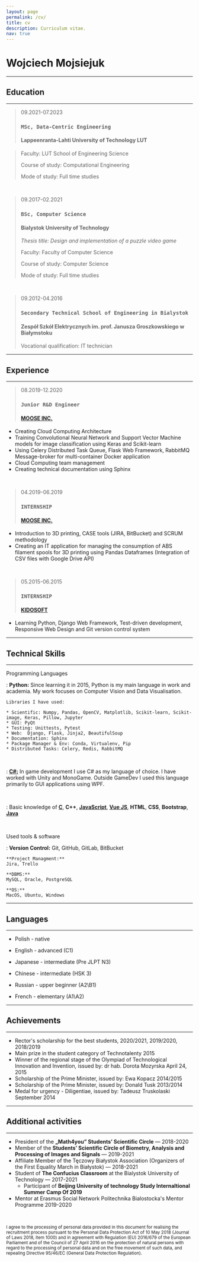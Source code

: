 ```yaml
---
layout: page
permalink: /cv/
title: cv
description: Curriculum vitae.
nav: true
---
```


Wojciech Mojsiejuk
============

* * *


Education
---------

* * *

> 09.2021-07.2023
> ### `MSc, Data-Centric Engineering`
> #### Lappeenranta-Lahti University of Technology LUT
>
<!-- > *Thesis title: Design and implementation of a puzzle video game* -->
>
> Faculty: LUT School of Engineering Science
>
> Course of study: Computational Engineering
>
> Mode of study: Full time studies

&nbsp;
&nbsp;

> 09.2017-02.2021
> ### `BSc, Computer Science`
> #### Bialystok University of Technology
>
> *Thesis title: Design and implementation of a puzzle video game*
>
> Faculty: Faculty of Computer Science
>
> Course of study: Computer Science
>
> Mode of study: Full time studies

&nbsp;
&nbsp;

> 09.2012-04.2016
> ### `Secondary Technical School of Engineering in Bialystok`
> #### Zespół Szkół Elektrycznych im. prof. Janusza Groszkowskiego w Białymstoku
>
> Vocational qualification: IT technician


* * *

Experience
----------

* * *

> 08.2019-12.2020
> ### `Junior R&D Engineer`
> #### [MOOSE INC.](https://mooseinc.eu/)

* Creating Cloud Computing Architecture
* Training Convolutional Neural Network and Support Vector Machine models for image classification using Keras and Scikit-learn
* Using Celery Distributed Task Queue, Flask Web Framework, RabbitMQ Message-broker for multi-container Docker application
* Cloud Computing team management 
* Creating technical documentation using Sphinx

&nbsp;
&nbsp;

> 04.2019-06.2019
> ### `INTERNSHIP`
> #### [MOOSE INC.](https://mooseinc.eu/)

* Introduction to 3D printing, CASE tools (JIRA, BitBucket) and SCRUM methodology
* Creating an IT application for managing the consumption of ABS filament spools for 3D printing using Pandas Dataframes (Integration of CSV files with Google Drive API)

&nbsp;
&nbsp;

> 05.2015-06.2015
> ### `INTERNSHIP`
> #### [KIDOSOFT](http://kidosoft.pl/)


* Learning Python, Django Web Framework, Test-driven development, Responsive Web Design and Git version control system


* * * 

Technical Skills
----------------

* * * 

Programming Languages

:   **Python:** 
    Since learning it in 2015, Python is my main language in work and academia.
    My work focuses on Computer Vision and Data Visualisation.  

    Libraries I have used:

    * Scientific: Numpy, Pandas, OpenCV, Matplotlib, Scikit-learn, Scikit-image, Keras, Pillow, Jupyter
    * GUI: PyQt
    * Testing: Unittests, Pytest 
    * Web:  Django, Flask, Jinja2, BeautifulSoup
    * Documentation: Sphinx
    * Package Manager & Env: Conda, Virtualenv, Pip
    * Distributed Tasks: Celery, Redis, RabbitMQ

&nbsp;
&nbsp;

:   [**C#:**][csharp] 
    In game development I use C# as my language of choice. I have worked with Unity and MonoGame. 
    Outside GameDev I used this language primarily to GUI applications using WPF. 

&nbsp;
&nbsp;

:   Basic knowledge of [**C**][c], **C++**, [**JavaScript**][js], [**Vue JS**][vue], **HTML**, **CSS**, **Bootstrap**, [**Java**][java]

[python]: https://github.com/WojciechMojsiejuk?tab=repositories&q=&type=&language=python
[csharp]: https://github.com/WojciechMojsiejuk?tab=repositories&q=&type=&language=c%23
[c]: https://github.com/WojciechMojsiejuk?tab=repositories&q=&type=&language=c
[js]: https://github.com/WojciechMojsiejuk?tab=repositories&q=&type=&language=javascript
[vue]: https://github.com/WojciechMojsiejuk?tab=repositories&q=&type=&language=vue
[java]: https://github.com/WojciechMojsiejuk?tab=repositories&q=&type=&language=java

&nbsp;
&nbsp;

Used tools & software

:   **Version Control:**
    Git, GitHub, GitLab, BitBucket
    
    **Project Managment:**
    Jira, Trello

    **DBMS:**
    MySQL, Oracle, PostgreSQL

    **OS:**
    MacOS, Ubuntu, Windows


* * *

Languages
----------

* * *


* Polish - native

* English - advanced (C1)

* Japanese - intermediate (Pre JLPT N3)

* Chinese - intermediate (HSK 3)

* Russian - upper beginner (A2\B1)

* French - elementary (A1\A2)

* * *

Achievements
------------

* * * 

* Rector's scholarship for the best students, 2020/2021, 2019/2020, 2018/2019
* Main prize in the student category of Technotalenty 2015
* Winner of the regional stage of the Olympiad of Technological Innovation and Invention, issued by: dr hab. Dorota Mozyrska April 24, 2015
* Scholarship of the Prime Minister, issued by: Ewa Kopacz 2014/2015
* Scholarship of the Prime Minister, issued by: Donald Tusk 2013/2014
* Medal for urgency - Diligentiae, issued by: Tadeusz Truskolaski September 2014


* * *

Additional activities
---------------------

* * * 


* President of the **„Math4you” Students’ Scientific Circle** — 2018-2020
* Member of the **Students’ Scientific Circle of Biometry, Analysis and Processing of Images and Signals** — 2019-2021
* Affiliate Member of the Tęczowy Białystok Association (Organizers of the First Equality March in Białystok) — 2018-2021
* Student of **The Confucius Classroom** at the Bialystok University of Technology — 2017-2021 
    * Participant of **Beijing University of technology Study Internaltional Summer Camp Of 2019** 
* Mentor at Erasmus Social Network Politechnika Bialostocka's Mentor Programme 2019-2020



&nbsp;
&nbsp;

<sub>
I agree to the processing of personal data provided in this document for realising the recruitment process pursuant to the Personal Data Protection Act of 10 May 2018 (Journal of Laws 2018, item 1000) and in agreement with Regulation (EU) 2016/679 of the European Parliament and of the Council of 27 April 2016 on the protection of natural persons with regard to the processing of personal data and on the free movement of such data, and repealing Directive 95/46/EC (General Data Protection Regulation).
</sub>